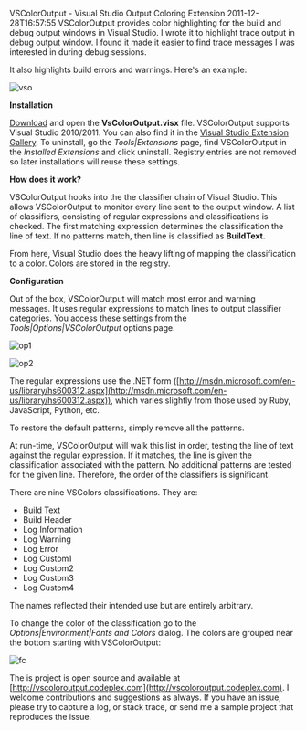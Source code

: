 VSColorOutput - Visual Studio Output Coloring Extension
2011-12-28T16:57:55
VSColorOutput provides color highlighting for the build and debug output windows in Visual Studio. I wrote it to highlight trace output in debug output window. I found it made it easier to find trace messages I was interested in during debug sessions.

It also highlights build errors and warnings. Here's an example:

![vso](http://az667460.vo.msecnd.net/cdn/images/blog/VSColorOutputA-Visual-Studio-Extension_9C56/vso.png)

**Installation**

[Download](http://vscoloroutput.codeplex.com/releases/view/79354) and open the **VsColorOutput.visx** file. VSColorOutput supports Visual Studio 2010/2011. You can also find it in the [Visual Studio Extension Gallery](http://visualstudiogallery.msdn.microsoft.com/f4d9c2b5-d6d7-4543-a7a5-2d7ebabc2496). To uninstall, go the _Tools|Extensions_ page, find VSColorOutput in the _Installed Extensions_ and click uninstall. Registry entries are not removed so later installations will reuse these settings.

**How does it work?**

VSColorOutput hooks into the the classifier chain of Visual Studio. This allows VSColorOutput to monitor every line sent to the output window. A list of classifiers, consisting of regular expressions and classifications is checked. The first matching expression determines the classification the line of text. If no patterns match, then line is classified as **BuildText**.

From here, Visual Studio does the heavy lifting of mapping the classification to a color. Colors are stored in the registry.

**Configuration**

Out of the box, VSColorOutput will match most error and warning messages. It uses regular expressions to match lines to output classifier categories. You access these settings from the _Tools|Options|VSColorOutput_ options page.

![op1](http://az667460.vo.msecnd.net/cdn/images/blog/VSColorOutputA-Visual-Studio-Extension_9C56/op1.png)

![op2](http://az667460.vo.msecnd.net/cdn/images/blog/VSColorOutputA-Visual-Studio-Extension_9C56/op2.png)

The regular expressions use the .NET form ([http://msdn.microsoft.com/en-us/library/hs600312.aspx](http://msdn.microsoft.com/en-us/library/hs600312.aspx)), which varies slightly from those used by Ruby, JavaScript, Python, etc.

To restore the default patterns, simply remove all the patterns.

At run-time, VSColorOutput will walk this list in order, testing the line of text against the regular expression. If it matches, the line is given the classification associated with the pattern. No additional patterns are tested for the given line. Therefore, the order of the classifiers is significant.

There are nine VSColors classifications. They are:

  * Build Text 
  * Build Header 
  * Log Information 
  * Log Warning 
  * Log Error 
  * Log Custom1 
  * Log Custom2 
  * Log Custom3 
  * Log Custom4 

The names reflected their intended use but are entirely arbitrary.

To change the color of the classification go to the _Options|Environment|Fonts and Colors_ dialog. The colors are grouped near the bottom starting with VSColorOutput:

![fc](http://az667460.vo.msecnd.net/cdn/images/blog/VSColorOutputA-Visual-Studio-Extension_9C56/fc.png)

The is project is open source and available at [http://vscoloroutput.codeplex.com](http://vscoloroutput.codeplex.com). I welcome contributions and suggestions as always. If you have an issue, please try to capture a log, or stack trace, or send me a sample project that reproduces the issue.
